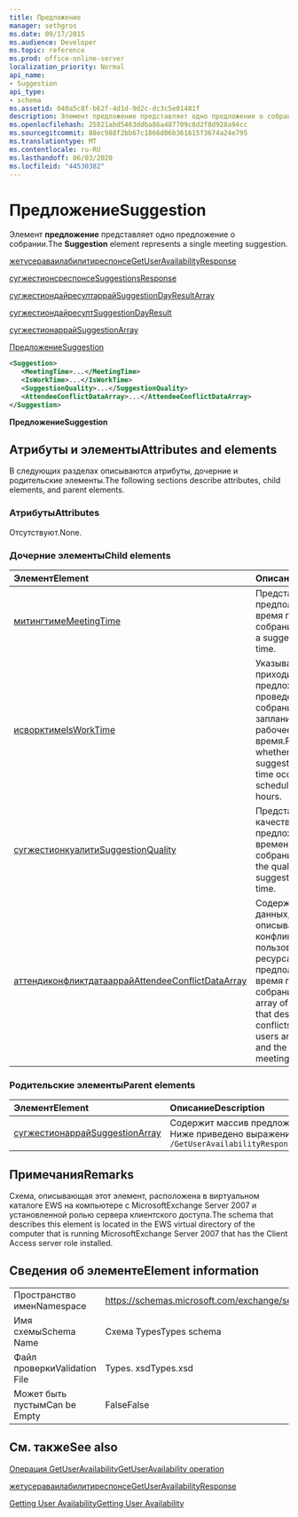 ```yaml
---
title: Предложение
manager: sethgros
ms.date: 09/17/2015
ms.audience: Developer
ms.topic: reference
ms.prod: office-online-server
localization_priority: Normal
api_name:
- Suggestion
api_type:
- schema
ms.assetid: 040a5c8f-b62f-4d1d-9d2c-dc3c5e01481f
description: Элемент предложение представляет одно предложение о собрании.
ms.openlocfilehash: 25821abd5463ddba86a487709c8d2f8d928a94cc
ms.sourcegitcommit: 88ec988f2bb67c1866d06b361615f3674a24e795
ms.translationtype: MT
ms.contentlocale: ru-RU
ms.lasthandoff: 06/03/2020
ms.locfileid: "44530382"
---
```

# <a name="suggestion"></a><span data-ttu-id="d79fe-103">Предложение</span><span class="sxs-lookup"><span data-stu-id="d79fe-103">Suggestion</span></span>

<span data-ttu-id="d79fe-104">Элемент **предложение** представляет одно предложение о собрании.</span><span class="sxs-lookup"><span data-stu-id="d79fe-104">The **Suggestion** element represents a single meeting suggestion.</span></span> 
  
[<span data-ttu-id="d79fe-105">жетусераваилабилитиреспонсе</span><span class="sxs-lookup"><span data-stu-id="d79fe-105">GetUserAvailabilityResponse</span></span>](getuseravailabilityresponse.md)
  
[<span data-ttu-id="d79fe-106">сугжестионсреспонсе</span><span class="sxs-lookup"><span data-stu-id="d79fe-106">SuggestionsResponse</span></span>](suggestionsresponse.md)
  
[<span data-ttu-id="d79fe-107">сугжестиондайресултаррай</span><span class="sxs-lookup"><span data-stu-id="d79fe-107">SuggestionDayResultArray</span></span>](suggestiondayresultarray.md)
  
[<span data-ttu-id="d79fe-108">сугжестиондайресулт</span><span class="sxs-lookup"><span data-stu-id="d79fe-108">SuggestionDayResult</span></span>](suggestiondayresult.md)
  
[<span data-ttu-id="d79fe-109">сугжестионаррай</span><span class="sxs-lookup"><span data-stu-id="d79fe-109">SuggestionArray</span></span>](suggestionarray.md)
  
[<span data-ttu-id="d79fe-110">Предложение</span><span class="sxs-lookup"><span data-stu-id="d79fe-110">Suggestion</span></span>](suggestion.md)
  
```xml
<Suggestion>
   <MeetingTime>...</MeetingTime>
   <IsWorkTime>...</IsWorkTime>
   <SuggestionQuality>...</SuggestionQuality>
   <AttendeeConflictDataArray>...</AttendeeConflictDataArray>
</Suggestion>
```

 <span data-ttu-id="d79fe-111">**Предложение**</span><span class="sxs-lookup"><span data-stu-id="d79fe-111">**Suggestion**</span></span>
## <a name="attributes-and-elements"></a><span data-ttu-id="d79fe-112">Атрибуты и элементы</span><span class="sxs-lookup"><span data-stu-id="d79fe-112">Attributes and elements</span></span>

<span data-ttu-id="d79fe-113">В следующих разделах описываются атрибуты, дочерние и родительские элементы.</span><span class="sxs-lookup"><span data-stu-id="d79fe-113">The following sections describe attributes, child elements, and parent elements.</span></span>
  
### <a name="attributes"></a><span data-ttu-id="d79fe-114">Атрибуты</span><span class="sxs-lookup"><span data-stu-id="d79fe-114">Attributes</span></span>

<span data-ttu-id="d79fe-115">Отсутствуют.</span><span class="sxs-lookup"><span data-stu-id="d79fe-115">None.</span></span>
  
### <a name="child-elements"></a><span data-ttu-id="d79fe-116">Дочерние элементы</span><span class="sxs-lookup"><span data-stu-id="d79fe-116">Child elements</span></span>

|<span data-ttu-id="d79fe-117">**Элемент**</span><span class="sxs-lookup"><span data-stu-id="d79fe-117">**Element**</span></span>|<span data-ttu-id="d79fe-118">**Описание**</span><span class="sxs-lookup"><span data-stu-id="d79fe-118">**Description**</span></span>|
|:-----|:-----|
|[<span data-ttu-id="d79fe-119">митингтиме</span><span class="sxs-lookup"><span data-stu-id="d79fe-119">MeetingTime</span></span>](meetingtime.md) <br/> |<span data-ttu-id="d79fe-120">Представляет предполагаемое время проведения собрания.</span><span class="sxs-lookup"><span data-stu-id="d79fe-120">Represents a suggested meeting time.</span></span>  <br/> |
|[<span data-ttu-id="d79fe-121">исворктиме</span><span class="sxs-lookup"><span data-stu-id="d79fe-121">IsWorkTime</span></span>](isworktime.md) <br/> |<span data-ttu-id="d79fe-122">Указывает, приходится ли предложенное время проведения собрания на запланированное рабочее время.</span><span class="sxs-lookup"><span data-stu-id="d79fe-122">Represents whether the suggested meeting time occurs during scheduled work hours.</span></span>  <br/> |
|[<span data-ttu-id="d79fe-123">сугжестионкуалити</span><span class="sxs-lookup"><span data-stu-id="d79fe-123">SuggestionQuality</span></span>](suggestionquality.md) <br/> |<span data-ttu-id="d79fe-124">Представляет качество предложенного времени проведения собрания.</span><span class="sxs-lookup"><span data-stu-id="d79fe-124">Represents the quality of the suggested meeting time.</span></span>  <br/> |
|[<span data-ttu-id="d79fe-125">аттендиконфликтдатааррай</span><span class="sxs-lookup"><span data-stu-id="d79fe-125">AttendeeConflictDataArray</span></span>](attendeeconflictdataarray.md) <br/> |<span data-ttu-id="d79fe-126">Содержит массив данных, описывающих конфликты между пользователями и ресурсами, а также предполагаемое время проведения собрания.</span><span class="sxs-lookup"><span data-stu-id="d79fe-126">Contains an array of information that describes conflicts between users and resources and the suggested meeting time.</span></span>  <br/> |
   
### <a name="parent-elements"></a><span data-ttu-id="d79fe-127">Родительские элементы</span><span class="sxs-lookup"><span data-stu-id="d79fe-127">Parent elements</span></span>

|<span data-ttu-id="d79fe-128">**Элемент**</span><span class="sxs-lookup"><span data-stu-id="d79fe-128">**Element**</span></span>|<span data-ttu-id="d79fe-129">**Описание**</span><span class="sxs-lookup"><span data-stu-id="d79fe-129">**Description**</span></span>|
|:-----|:-----|
|[<span data-ttu-id="d79fe-130">сугжестионаррай</span><span class="sxs-lookup"><span data-stu-id="d79fe-130">SuggestionArray</span></span>](suggestionarray.md) <br/> |<span data-ttu-id="d79fe-131">Содержит массив предложенного времени проведения собрания.</span><span class="sxs-lookup"><span data-stu-id="d79fe-131">Contains an array of suggested meeting times.</span></span>  <br/> <span data-ttu-id="d79fe-132">Ниже приведено выражение XPath для этого элемента:</span><span class="sxs-lookup"><span data-stu-id="d79fe-132">The following is the XPath expression to this element:</span></span>  <br/>  `/GetUserAvailabilityResponse/SuggestionsResponse/SuggestionDayResultArray/SuggestionDayResult[i]/SuggestionArray` <br/> |
   
## <a name="remarks"></a><span data-ttu-id="d79fe-133">Примечания</span><span class="sxs-lookup"><span data-stu-id="d79fe-133">Remarks</span></span>

<span data-ttu-id="d79fe-134">Схема, описывающая этот элемент, расположена в виртуальном каталоге EWS на компьютере с MicrosoftExchange Server 2007 и установленной ролью сервера клиентского доступа.</span><span class="sxs-lookup"><span data-stu-id="d79fe-134">The schema that describes this element is located in the EWS virtual directory of the computer that is running MicrosoftExchange Server 2007 that has the Client Access server role installed.</span></span>
  
## <a name="element-information"></a><span data-ttu-id="d79fe-135">Сведения об элементе</span><span class="sxs-lookup"><span data-stu-id="d79fe-135">Element information</span></span>

|||
|:-----|:-----|
|<span data-ttu-id="d79fe-136">Пространство имен</span><span class="sxs-lookup"><span data-stu-id="d79fe-136">Namespace</span></span>  <br/> |https://schemas.microsoft.com/exchange/services/2006/types  <br/> |
|<span data-ttu-id="d79fe-137">Имя схемы</span><span class="sxs-lookup"><span data-stu-id="d79fe-137">Schema Name</span></span>  <br/> |<span data-ttu-id="d79fe-138">Схема Types</span><span class="sxs-lookup"><span data-stu-id="d79fe-138">Types schema</span></span>  <br/> |
|<span data-ttu-id="d79fe-139">Файл проверки</span><span class="sxs-lookup"><span data-stu-id="d79fe-139">Validation File</span></span>  <br/> |<span data-ttu-id="d79fe-140">Types. xsd</span><span class="sxs-lookup"><span data-stu-id="d79fe-140">Types.xsd</span></span>  <br/> |
|<span data-ttu-id="d79fe-141">Может быть пустым</span><span class="sxs-lookup"><span data-stu-id="d79fe-141">Can be Empty</span></span>  <br/> |<span data-ttu-id="d79fe-142">False</span><span class="sxs-lookup"><span data-stu-id="d79fe-142">False</span></span>  <br/> |
   
## <a name="see-also"></a><span data-ttu-id="d79fe-143">См. также</span><span class="sxs-lookup"><span data-stu-id="d79fe-143">See also</span></span>



[<span data-ttu-id="d79fe-144">Операция GetUserAvailability</span><span class="sxs-lookup"><span data-stu-id="d79fe-144">GetUserAvailability operation</span></span>](getuseravailability-operation.md)
  
[<span data-ttu-id="d79fe-145">жетусераваилабилитиреспонсе</span><span class="sxs-lookup"><span data-stu-id="d79fe-145">GetUserAvailabilityResponse</span></span>](getuseravailabilityresponse.md)


[<span data-ttu-id="d79fe-146">Getting User Availability</span><span class="sxs-lookup"><span data-stu-id="d79fe-146">Getting User Availability</span></span>](https://msdn.microsoft.com/library/d4133fcb-9b0f-4e6b-aadf-a389da83516a%28Office.15%29.aspx)

